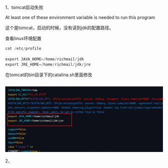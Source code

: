 1、tomcat启动失败

At least one of these environment variable is needed to run this program

这个是tomcat，启动的时候，没有读到jdk的配置路径。

查看linux环境配置
```java
cat /etc/profile

export JAVA_HOME=/home/richmail/jdk
export JRE_HOME=/home/richmail/jdk/jre
```
在tomcat的bin目录下的catalina.sh里面修改
```xml

```
![image](../images/1647251092(1).jpg)

2、